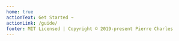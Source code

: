 ```yaml
---
home: true
actionText: Get Started →
actionLink: /guide/
footer: MIT Licensed | Copyright © 2019-present Pierre Charles
---
```


